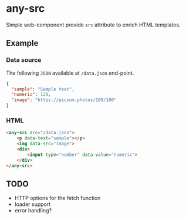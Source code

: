 # any-src

Simple web-component provide `src` attribute to enrich HTML templates.

## Example
### Data source
The following `JSON` available at `/data.json` end-point.
```json
{
  "sample": "Sample text",
  "numeric": 120,
  "image": "https://picsum.photos/100/100"
}
```
### HTML
```html
<any-src src="/data.json">
    <p data-text="sample"></p>
    <img data-src="image">
    <div>
        <input type="number" data-value="numeric">
    </div>
</any-src>
```

## TODO
* HTTP options for the fetch function
* loader support
* error handling?
